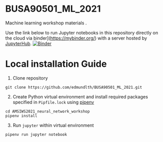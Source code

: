 # BUSA90501_ML_2021
Machine learning workshop materials . 

Use the link below to run Jupyter notebooks in this repository directly on the cloud via binder](https://mybinder.org/) with a server hosted by [JupyterHub](https://jupyterhub.readthedocs.io/en/latest/). 
[![Binder](https://mybinder.org/badge_logo.svg)](https://mybinder.org/v2/gh/edmundlth/BUSA90501_ML_2021/main)

# Local installation Guide
 1. Clone repository 
 ```
 git clone https://github.com/edmundlth/BUSA90501_ML_2021.git
 ```
 2. Create Python virtual environment and install required packages specified in `Pipfile.lock` using [pipenv](https://pipenv.pypa.io/en/latest/)
 ```
 cd AMSIWS2021_neural_network_workshop
 pipenv install 
 ```
 3. Run `jupyter` within virtual environment
 ```
 pipenv run jupyter notebook
 ```